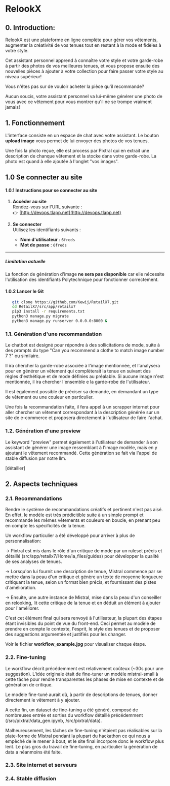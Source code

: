 # RelookX

## 0. Introduction:
RelookX est une plateforme en ligne complète pour gérer vos vêtements, augmenter la créativité de vos tenues tout en restant à la mode et fidèles à votre style.

Cet assistant personnel apprend à connaître votre style et votre garde-robe à partir des photos de vos meilleures tenues, et vous propose ensuite des nouvelles pièces à ajouter à votre collection pour faire passer votre style au niveau supérieur!

Vous n'êtes pas sur de vouloir acheter la pièce qu'il recommande?

Aucun soucis, votre assistant personnel va lui-même générer une photo de vous avec ce vêtement pour vous montrer qu'il ne se trompe vraiment jamais!

## 1. Fonctionnement
L'interface consiste en un espace de chat avec votre assistant. Le bouton **upload image** vous permet de lui envoyer des photos de vos tenues.

Une fois la photo reçue, elle est process par Pixtral qui en extrait une description de chanque vêtement et la stocke dans votre garde-robe. La photo est quand à elle ajoutée à l'onglet "vos images".

## 1.0 Se connecter au site

#### 1.0.1 Instructions pour se connecter au site

1. **Accéder au site**  
   Rendez-vous sur l'URL suivante :  
   👉 [http://devops.tlapp.net](http://devops.tlapp.net)

2. **Se connecter**  
   Utilisez les identifiants suivants :  
   - **Nom d'utilisateur** : `6freds`  
   - **Mot de passe** : `6freds`  

---

##### Limitation actuelle
La fonction de génération d'image **ne sera pas disponible** car elle nécessite l'utilisation des identifiants Polytechnique pour fonctionner correctement.

#### 1.0.2 Lancer le Git

```bash
   git clone https://github.com/Kewij/RetailX7.git
   cd RetailX7/src/app/retailx7
   pip3 install -r requirements.txt
   python3 manage.py migrate
   python3 manage.py runserver 0.0.0.0:8000 &
```

### 1.1. Génération d'une recommandation

Le chatbot est designé pour répondre à des sollicitations de mode, suite à des prompts du type "Can you recommend a clothe to match image number 7 ?" ou similaire.

Il ira chercher la garde-robe associée à l'image mentionnée, et l'analysera pour en générer un vêtement qui complèterait la tenue en suivant des règles d'esthétique et de mode définies au préalable. Si aucune image n'est mentionnée, il ira chercher l'ensemble e la garde-robe de l'utilisateur.

Il est également possible de préciser sa demande, en demandant un type de vêtement ou une couleur en particulier.

Une fois la recommandation faite, il fera appel à un scrapper internet pour aller chercher un vêtement correspondant à la description générée sur un site de e-commerce et proposera directement à l'utilisateur de faire l'achat.

### 1.2. Génération d'une preview

Le keyword "preview" permet également à l'utiliateur de demander à son assistant de générer une image ressemblant à l'image modèle, mais en y ajoutant le vêtement recommandé. Cette génération se fait via l'appel de stable diffusion par notre llm.

[détailler]

## 2. Aspects techniques
### 2.1. Recommandations

Rendre le système de recommandations créatifs et pertinent n'est pas aisé. En effet, le modèle est très prédicitible suite à un simple prompt et recommande les mêmes vêtements et couleurs en boucle, en prenant peu en compte les spécificités de la tenue.

Un workflow particulier a été développé pour arriver à plus de personnalisation:

-> Pixtral est mis dans le rôle d'un critique de mode par un ruleset précis et détaillé (src/app/retailx7/Home/ia_files/guides) pour développer la qualité de ses analyses de tenues.

-> Lorsqu'on lui fournit une description de tenue, Mistral commence par se mettre dans la peau d'un critique et génère un texte de moyenne longueure critiquant la tenue, selon un format bien précis, et fournissant des pistes d'amélioration.

-> Ensuite, une autre instance de Mistral, mise dans la peau d'un conseiller en relooking, lit cette critique de la tenue et en déduit un élément à ajouter pour l'améliorer.

C'est cet élément final qui sera renvoyé à l'utilisateur, la plupart des étapes étant invisibles du point de vue du front-end. Ceci permet au modèle de prendre en compte le contexte, l'esprit, le style des tenues et de proposer des suggestions argumentée et justifiés pour les changer.

Voir le fichier **workflow_example.jpg** pour visualiser chaque étape.

### 2.2. Fine-tuning

Le workflow décrit précédemment est relativement coûteux (~30s pour une suggestion).
L'idée originale était de fine-tuner un modèle mistral-small à cette tâche pour rendre transparentes les phases de mise en contexte et de génération de critique.

Le modèle fine-tuné aurait dû, à partir de descriptions de tenues, donner directement le vêtement à y ajouter.

A cette fin, un dataset de fine-tuning a été généré, composé de nombreuses entrée et sorties du workflow détaillé précédemment (/src/pixtral/data_gen.ipynb, /src/pixtral/data).

Malheureusement, les tâches de fine-tuning n'étaient pas réalisables sur la plate-forme de Mistral pendant la plupart du hackathon ce qui nous a empêché de le mener à bout, et le site final incorpore donc le workflow plus lent. Le plus gros du travail de fine-tuning, en particulier la génération de data a néanmoins été faite.

### 2.3. Site internet et serveurs

### 2.4. Stable diffusion